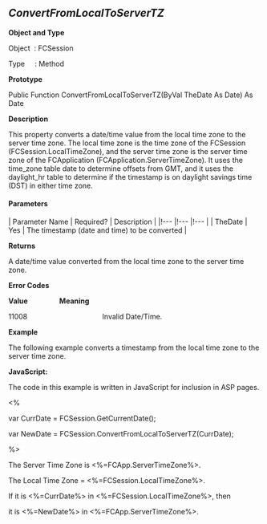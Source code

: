 _ConvertFromLocalToServerTZ_
----------------------------

**Object and Type**

Object  : FCSession

Type     : Method

**Prototype**

Public Function ConvertFromLocalToServerTZ(ByVal TheDate As Date) As Date

**Description**

This property converts a date/time value from the local time zone to the server time zone. The local time zone is the time zone of the FCSession (FCSession.LocalTimeZone), and the server time zone is the server time zone of the FCApplication (FCApplication.ServerTimeZone). It uses the time_zone table date to determine offsets from GMT, and it uses the daylight_hr table to determine if the timestamp is on daylight savings time (DST) in either time zone.

#### Parameters

| Parameter Name | Required? | Description |
|!--- |!--- |!--- |
| TheDate | Yes | The timestamp (date and time) to be converted |

**Returns**

A date/time value converted from the local time zone to the server time zone.

**Error Codes**

**Value**                **Meaning**

11008                                      Invalid Date/Time.

**Example**

The following example converts a timestamp from the local time zone to the server time zone.

**JavaScript:**

The code in this example is written in JavaScript for inclusion in ASP pages.

<%

var CurrDate = FCSession.GetCurrentDate();

var NewDate = FCSession.ConvertFromLocalToServerTZ(CurrDate);

%>

The Server Time Zone is <%=FCApp.ServerTimeZone%>.<BR>

The Local Time Zone = <%=FCSession.LocalTimeZone%>.<BR>

If it is <%=CurrDate%> in <%=FCSession.LocalTimeZone%>, then

it is <%=NewDate%> in <%=FCApp.ServerTimeZone%>.